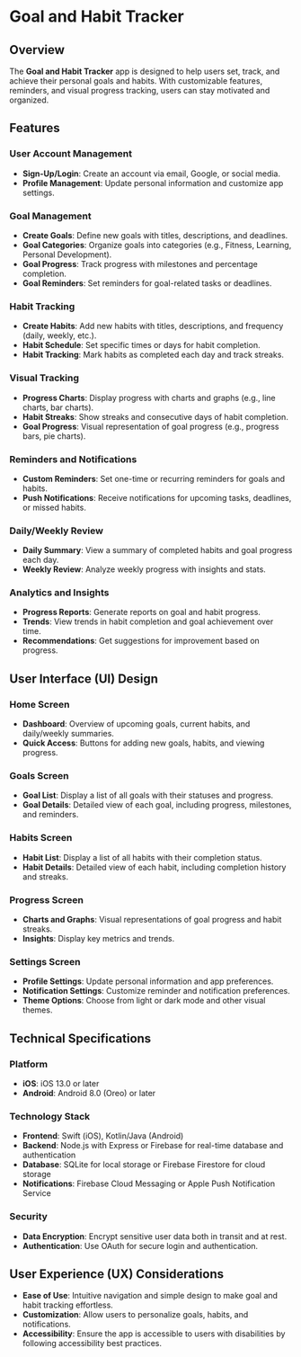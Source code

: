 # Goal and Habit Tracker

## Overview

The **Goal and Habit Tracker** app is designed to help users set, track, and achieve their personal goals and habits. With customizable features, reminders, and visual progress tracking, users can stay motivated and organized.

## Features

### User Account Management

- **Sign-Up/Login**: Create an account via email, Google, or social media.
- **Profile Management**: Update personal information and customize app settings.

### Goal Management

- **Create Goals**: Define new goals with titles, descriptions, and deadlines.
- **Goal Categories**: Organize goals into categories (e.g., Fitness, Learning, Personal Development).
- **Goal Progress**: Track progress with milestones and percentage completion.
- **Goal Reminders**: Set reminders for goal-related tasks or deadlines.

### Habit Tracking

- **Create Habits**: Add new habits with titles, descriptions, and frequency (daily, weekly, etc.).
- **Habit Schedule**: Set specific times or days for habit completion.
- **Habit Tracking**: Mark habits as completed each day and track streaks.

### Visual Tracking

- **Progress Charts**: Display progress with charts and graphs (e.g., line charts, bar charts).
- **Habit Streaks**: Show streaks and consecutive days of habit completion.
- **Goal Progress**: Visual representation of goal progress (e.g., progress bars, pie charts).

### Reminders and Notifications

- **Custom Reminders**: Set one-time or recurring reminders for goals and habits.
- **Push Notifications**: Receive notifications for upcoming tasks, deadlines, or missed habits.

### Daily/Weekly Review

- **Daily Summary**: View a summary of completed habits and goal progress each day.
- **Weekly Review**: Analyze weekly progress with insights and stats.

### Analytics and Insights

- **Progress Reports**: Generate reports on goal and habit progress.
- **Trends**: View trends in habit completion and goal achievement over time.
- **Recommendations**: Get suggestions for improvement based on progress.

## User Interface (UI) Design

### Home Screen

- **Dashboard**: Overview of upcoming goals, current habits, and daily/weekly summaries.
- **Quick Access**: Buttons for adding new goals, habits, and viewing progress.

### Goals Screen

- **Goal List**: Display a list of all goals with their statuses and progress.
- **Goal Details**: Detailed view of each goal, including progress, milestones, and reminders.

### Habits Screen

- **Habit List**: Display a list of all habits with their completion status.
- **Habit Details**: Detailed view of each habit, including completion history and streaks.

### Progress Screen

- **Charts and Graphs**: Visual representations of goal progress and habit streaks.
- **Insights**: Display key metrics and trends.

### Settings Screen

- **Profile Settings**: Update personal information and app preferences.
- **Notification Settings**: Customize reminder and notification preferences.
- **Theme Options**: Choose from light or dark mode and other visual themes.

## Technical Specifications

### Platform

- **iOS**: iOS 13.0 or later
- **Android**: Android 8.0 (Oreo) or later

### Technology Stack

- **Frontend**: Swift (iOS), Kotlin/Java (Android)
- **Backend**: Node.js with Express or Firebase for real-time database and authentication
- **Database**: SQLite for local storage or Firebase Firestore for cloud storage
- **Notifications**: Firebase Cloud Messaging or Apple Push Notification Service

### Security

- **Data Encryption**: Encrypt sensitive user data both in transit and at rest.
- **Authentication**: Use OAuth for secure login and authentication.

## User Experience (UX) Considerations

- **Ease of Use**: Intuitive navigation and simple design to make goal and habit tracking effortless.
- **Customization**: Allow users to personalize goals, habits, and notifications.
- **Accessibility**: Ensure the app is accessible to users with disabilities by following accessibility best practices.

